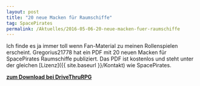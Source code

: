 ```yaml
---
layout: post
title: "20 neue Macken für Raumschiffe"
tag: SpacePirates
permalink: /Aktuelles/2016-05-06-20-neue-macken-fuer-raumschiffe
---
```


Ich finde es ja immer toll wenn Fan-Material zu meinen Rollenspielen erscheint. Gregorius21778 hat ein PDF mit 20 neuen Macken für SpacePirates Raumschiffe publiziert. Das PDF ist kostenlos und steht unter der gleichen [Lizenz]({{ site.baseurl }}/Kontakt) wie SpacePirates.

**[zum Download bei DriveThruRPG](http://www.drivethrurpg.com/product/182384/Gregorius21778-20-neue-Macken-fr-Space-Pirates)**



